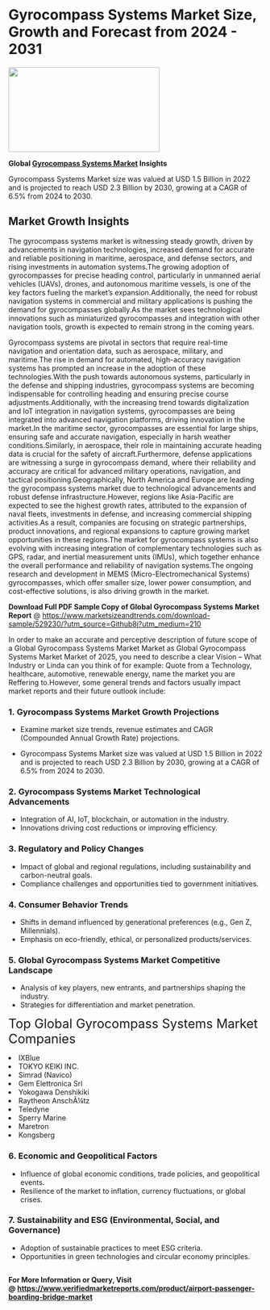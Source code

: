 <H1>Gyrocompass Systems Market Size, Growth and Forecast from 2024 - 2031</H1><img class="aligncenter size-medium wp-image-584254" src="https://thirdeyenews.in/wp-content/uploads/2024/09/Global-Market-Research-300x168.jpeg" alt="" width="300" height="168" /><p><strong>Global&nbsp;<a href="https://www.marketsizeandtrends.com/download-sample/529230/?utm_source=Github8j?utm_medium=210">Gyrocompass Systems Market</a> Insights</strong></p><p>Gyrocompass Systems Market size was valued at USD 1.5 Billion in 2022 and is projected to reach USD 2.3 Billion by 2030, growing at a CAGR of 6.5% from 2024 to 2030.</p><p><h2>Market Growth Insights</h2> <p>The gyrocompass systems market is witnessing steady growth, driven by advancements in navigation technologies, increased demand for accurate and reliable positioning in maritime, aerospace, and defense sectors, and rising investments in automation systems.The growing adoption of gyrocompasses for precise heading control, particularly in unmanned aerial vehicles (UAVs), drones, and autonomous maritime vessels, is one of the key factors fueling the market’s expansion.Additionally, the need for robust navigation systems in commercial and military applications is pushing the demand for gyrocompasses globally.As the market sees technological innovations such as miniaturized gyrocompasses and integration with other navigation tools, growth is expected to remain strong in the coming years.</p> <p>Gyrocompass systems are pivotal in sectors that require real-time navigation and orientation data, such as aerospace, military, and maritime.The rise in demand for automated, high-accuracy navigation systems has prompted an increase in the adoption of these technologies.With the push towards autonomous systems, particularly in the defense and shipping industries, gyrocompass systems are becoming indispensable for controlling heading and ensuring precise course adjustments.Additionally, with the increasing trend towards digitalization and IoT integration in navigation systems, gyrocompasses are being integrated into advanced navigation platforms, driving innovation in the market.In the maritime sector, gyrocompasses are essential for large ships, ensuring safe and accurate navigation, especially in harsh weather conditions.Similarly, in aerospace, their role in maintaining accurate heading data is crucial for the safety of aircraft.Furthermore, defense applications are witnessing a surge in gyrocompass demand, where their reliability and accuracy are critical for advanced military operations, navigation, and tactical positioning.Geographically, North America and Europe are leading the gyrocompass systems market due to technological advancements and robust defense infrastructure.However, regions like Asia-Pacific are expected to see the highest growth rates, attributed to the expansion of naval fleets, investments in defense, and increasing commercial shipping activities.As a result, companies are focusing on strategic partnerships, product innovations, and regional expansions to capture growing market opportunities in these regions.The market for gyrocompass systems is also evolving with increasing integration of complementary technologies such as GPS, radar, and inertial measurement units (IMUs), which together enhance the overall performance and reliability of navigation systems.The ongoing research and development in MEMS (Micro-Electromechanical Systems) gyrocompasses, which offer smaller size, lower power consumption, and cost-effective solutions, is also driving growth in the market.<p><span class=""><strong>Download Full PDF Sample Copy of Global Gyrocompass Systems Market Report</strong> @ <a href="https://www.marketsizeandtrends.com/download-sample/529230/?utm_source=Github8j?utm_medium=210" target="_blank">https://www.marketsizeandtrends.com/download-sample/529230/?utm_source=Github8j?utm_medium=210</a></span></p><p>In order to make an accurate and perceptive description of future scope of a Global&nbsp;Gyrocompass Systems Market Market as Global&nbsp;Gyrocompass Systems Market Market of 2025, you need to describe a clear Vision &ndash; What Industry or Linda can you think of for example: Quote from a Technology, healthcare, automotive, renewable energy, name the market you are Reffering to.However, some general trends and factors usually impact market reports and their future outlook include:</p><h3>1.&nbsp;<strong>Gyrocompass Systems Market Growth Projections</strong></h3><ul><li>Examine market size trends, revenue estimates and CAGR (Compounded Annual Growth Rate) projections.</li><li><p>Gyrocompass Systems Market size was valued at USD 1.5 Billion in 2022 and is projected to reach USD 2.3 Billion by 2030, growing at a CAGR of 6.5% from 2024 to 2030.</p></li></ul><h3>2.&nbsp;<strong>Gyrocompass Systems Market Technological Advancements</strong></h3><ul><li>Integration of AI, IoT, blockchain, or automation in the industry.</li><li>Innovations driving cost reductions or improving efficiency.</li></ul><h3>3.&nbsp;<strong>Regulatory and Policy Changes</strong></h3><ul><li>Impact of global and regional regulations, including sustainability and carbon-neutral goals.</li><li>Compliance challenges and opportunities tied to government initiatives.</li></ul><h3>4.&nbsp;<strong>Consumer Behavior Trends</strong></h3><ul><li>Shifts in demand influenced by generational preferences (e.g., Gen Z, Millennials).</li><li>Emphasis on eco-friendly, ethical, or personalized products/services.</li></ul><h3>5.&nbsp;<strong>Global Gyrocompass Systems Market Competitive Landscape</strong></h3><ul><li>Analysis of key players, new entrants, and partnerships shaping the industry.</li><li>Strategies for differentiation and market penetration.</li></ul><p data-pm-slice="1 1 []"><span style="color: inherit; font-family: inherit; font-size: 25px;">Top Global Gyrocompass Systems Market Companies</span></p><div class="" data-test-id=""><p><li>IXBlue</li><li> TOKYO KEIKI INC.</li><li> Simrad (Navico)</li><li> Gem Elettronica Srl</li><li> Yokogawa Denshikiki</li><li> Raytheon AnschÃ¼tz</li><li> Teledyne</li><li> Sperry Marine</li><li> Maretron</li><li> Kongsberg</li></p></div><h3>6.&nbsp;<strong>Economic and Geopolitical Factors</strong></h3><ul><li>Influence of global economic conditions, trade policies, and geopolitical events.</li><li>Resilience of the market to inflation, currency fluctuations, or global crises.</li></ul><h3>7.&nbsp;<strong>Sustainability and ESG (Environmental, Social, and Governance)</strong></h3><ul><li>Adoption of sustainable practices to meet ESG criteria.</li><li>Opportunities in green technologies and circular economy principles.</li></ul><h2><strong style="font-size: 14px;">For More Information or Query, Visit @&nbsp;</strong><a style="background-color: #ffffff; font-size: 14px;" href="https://www.marketsizeandtrends.com/report/gyrocompass-systems-market/" target="_blank">https://www.verifiedmarketreports.com/product/airport-passenger-boarding-bridge-market</a></h2>